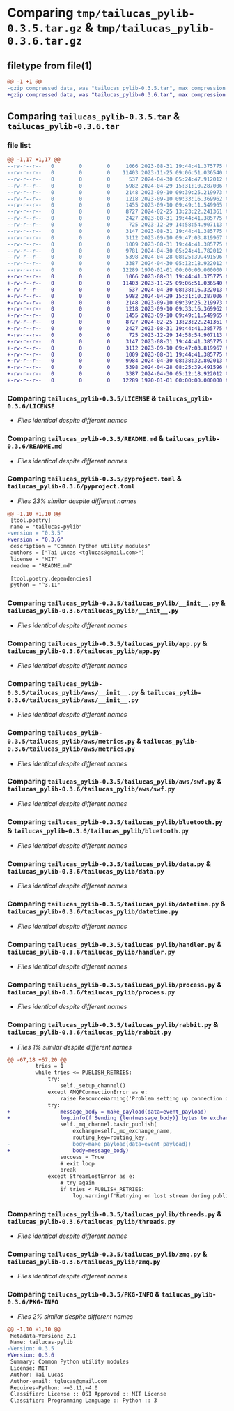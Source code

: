 # Comparing `tmp/tailucas_pylib-0.3.5.tar.gz` & `tmp/tailucas_pylib-0.3.6.tar.gz`

## filetype from file(1)

```diff
@@ -1 +1 @@
-gzip compressed data, was "tailucas_pylib-0.3.5.tar", max compression
+gzip compressed data, was "tailucas_pylib-0.3.6.tar", max compression
```

## Comparing `tailucas_pylib-0.3.5.tar` & `tailucas_pylib-0.3.6.tar`

### file list

```diff
@@ -1,17 +1,17 @@
--rw-r--r--   0        0        0     1066 2023-08-31 19:44:41.375775 tailucas_pylib-0.3.5/LICENSE
--rw-r--r--   0        0        0    11403 2023-11-25 09:06:51.036540 tailucas_pylib-0.3.5/README.md
--rw-r--r--   0        0        0      537 2024-04-30 05:24:47.912012 tailucas_pylib-0.3.5/pyproject.toml
--rw-r--r--   0        0        0     5982 2024-04-29 15:31:10.287006 tailucas_pylib-0.3.5/tailucas_pylib/__init__.py
--rw-r--r--   0        0        0     2148 2023-09-10 09:39:25.219973 tailucas_pylib-0.3.5/tailucas_pylib/app.py
--rw-r--r--   0        0        0     1218 2023-09-10 09:33:16.369962 tailucas_pylib-0.3.5/tailucas_pylib/aws/__init__.py
--rw-r--r--   0        0        0     1455 2023-09-10 09:49:11.549965 tailucas_pylib-0.3.5/tailucas_pylib/aws/metrics.py
--rw-r--r--   0        0        0     8727 2024-02-25 13:23:22.241361 tailucas_pylib-0.3.5/tailucas_pylib/aws/swf.py
--rw-r--r--   0        0        0     2427 2023-08-31 19:44:41.385775 tailucas_pylib-0.3.5/tailucas_pylib/bluetooth.py
--rw-r--r--   0        0        0      725 2023-12-29 14:58:54.907113 tailucas_pylib-0.3.5/tailucas_pylib/data.py
--rw-r--r--   0        0        0     3147 2023-08-31 19:44:41.385775 tailucas_pylib-0.3.5/tailucas_pylib/datetime.py
--rw-r--r--   0        0        0     3112 2023-09-10 09:47:03.819967 tailucas_pylib-0.3.5/tailucas_pylib/handler.py
--rw-r--r--   0        0        0     1009 2023-08-31 19:44:41.385775 tailucas_pylib-0.3.5/tailucas_pylib/process.py
--rw-r--r--   0        0        0     9781 2024-04-30 05:24:41.782012 tailucas_pylib-0.3.5/tailucas_pylib/rabbit.py
--rw-r--r--   0        0        0     5398 2024-04-28 08:25:39.491596 tailucas_pylib-0.3.5/tailucas_pylib/threads.py
--rw-r--r--   0        0        0     3387 2024-04-30 05:12:18.922012 tailucas_pylib-0.3.5/tailucas_pylib/zmq.py
--rw-r--r--   0        0        0    12289 1970-01-01 00:00:00.000000 tailucas_pylib-0.3.5/PKG-INFO
+-rw-r--r--   0        0        0     1066 2023-08-31 19:44:41.375775 tailucas_pylib-0.3.6/LICENSE
+-rw-r--r--   0        0        0    11403 2023-11-25 09:06:51.036540 tailucas_pylib-0.3.6/README.md
+-rw-r--r--   0        0        0      537 2024-04-30 08:38:16.322013 tailucas_pylib-0.3.6/pyproject.toml
+-rw-r--r--   0        0        0     5982 2024-04-29 15:31:10.287006 tailucas_pylib-0.3.6/tailucas_pylib/__init__.py
+-rw-r--r--   0        0        0     2148 2023-09-10 09:39:25.219973 tailucas_pylib-0.3.6/tailucas_pylib/app.py
+-rw-r--r--   0        0        0     1218 2023-09-10 09:33:16.369962 tailucas_pylib-0.3.6/tailucas_pylib/aws/__init__.py
+-rw-r--r--   0        0        0     1455 2023-09-10 09:49:11.549965 tailucas_pylib-0.3.6/tailucas_pylib/aws/metrics.py
+-rw-r--r--   0        0        0     8727 2024-02-25 13:23:22.241361 tailucas_pylib-0.3.6/tailucas_pylib/aws/swf.py
+-rw-r--r--   0        0        0     2427 2023-08-31 19:44:41.385775 tailucas_pylib-0.3.6/tailucas_pylib/bluetooth.py
+-rw-r--r--   0        0        0      725 2023-12-29 14:58:54.907113 tailucas_pylib-0.3.6/tailucas_pylib/data.py
+-rw-r--r--   0        0        0     3147 2023-08-31 19:44:41.385775 tailucas_pylib-0.3.6/tailucas_pylib/datetime.py
+-rw-r--r--   0        0        0     3112 2023-09-10 09:47:03.819967 tailucas_pylib-0.3.6/tailucas_pylib/handler.py
+-rw-r--r--   0        0        0     1009 2023-08-31 19:44:41.385775 tailucas_pylib-0.3.6/tailucas_pylib/process.py
+-rw-r--r--   0        0        0     9984 2024-04-30 08:38:32.802013 tailucas_pylib-0.3.6/tailucas_pylib/rabbit.py
+-rw-r--r--   0        0        0     5398 2024-04-28 08:25:39.491596 tailucas_pylib-0.3.6/tailucas_pylib/threads.py
+-rw-r--r--   0        0        0     3387 2024-04-30 05:12:18.922012 tailucas_pylib-0.3.6/tailucas_pylib/zmq.py
+-rw-r--r--   0        0        0    12289 1970-01-01 00:00:00.000000 tailucas_pylib-0.3.6/PKG-INFO
```

### Comparing `tailucas_pylib-0.3.5/LICENSE` & `tailucas_pylib-0.3.6/LICENSE`

 * *Files identical despite different names*

### Comparing `tailucas_pylib-0.3.5/README.md` & `tailucas_pylib-0.3.6/README.md`

 * *Files identical despite different names*

### Comparing `tailucas_pylib-0.3.5/pyproject.toml` & `tailucas_pylib-0.3.6/pyproject.toml`

 * *Files 23% similar despite different names*

```diff
@@ -1,10 +1,10 @@
 [tool.poetry]
 name = "tailucas-pylib"
-version = "0.3.5"
+version = "0.3.6"
 description = "Common Python utility modules"
 authors = ["Tai Lucas <tglucas@gmail.com>"]
 license = "MIT"
 readme = "README.md"
 
 [tool.poetry.dependencies]
 python = "^3.11"
```

### Comparing `tailucas_pylib-0.3.5/tailucas_pylib/__init__.py` & `tailucas_pylib-0.3.6/tailucas_pylib/__init__.py`

 * *Files identical despite different names*

### Comparing `tailucas_pylib-0.3.5/tailucas_pylib/app.py` & `tailucas_pylib-0.3.6/tailucas_pylib/app.py`

 * *Files identical despite different names*

### Comparing `tailucas_pylib-0.3.5/tailucas_pylib/aws/__init__.py` & `tailucas_pylib-0.3.6/tailucas_pylib/aws/__init__.py`

 * *Files identical despite different names*

### Comparing `tailucas_pylib-0.3.5/tailucas_pylib/aws/metrics.py` & `tailucas_pylib-0.3.6/tailucas_pylib/aws/metrics.py`

 * *Files identical despite different names*

### Comparing `tailucas_pylib-0.3.5/tailucas_pylib/aws/swf.py` & `tailucas_pylib-0.3.6/tailucas_pylib/aws/swf.py`

 * *Files identical despite different names*

### Comparing `tailucas_pylib-0.3.5/tailucas_pylib/bluetooth.py` & `tailucas_pylib-0.3.6/tailucas_pylib/bluetooth.py`

 * *Files identical despite different names*

### Comparing `tailucas_pylib-0.3.5/tailucas_pylib/data.py` & `tailucas_pylib-0.3.6/tailucas_pylib/data.py`

 * *Files identical despite different names*

### Comparing `tailucas_pylib-0.3.5/tailucas_pylib/datetime.py` & `tailucas_pylib-0.3.6/tailucas_pylib/datetime.py`

 * *Files identical despite different names*

### Comparing `tailucas_pylib-0.3.5/tailucas_pylib/handler.py` & `tailucas_pylib-0.3.6/tailucas_pylib/handler.py`

 * *Files identical despite different names*

### Comparing `tailucas_pylib-0.3.5/tailucas_pylib/process.py` & `tailucas_pylib-0.3.6/tailucas_pylib/process.py`

 * *Files identical despite different names*

### Comparing `tailucas_pylib-0.3.5/tailucas_pylib/rabbit.py` & `tailucas_pylib-0.3.6/tailucas_pylib/rabbit.py`

 * *Files 1% similar despite different names*

```diff
@@ -67,18 +67,20 @@
         tries = 1
         while tries <= PUBLISH_RETRIES:
             try:
                 self._setup_channel()
             except AMQPConnectionError as e:
                 raise ResourceWarning('Problem setting up connection or channel.') from e
             try:
+                message_body = make_payload(data=event_payload)
+                log.info(f'Sending {len(message_body)} bytes to exchange {self._mq_exchange_name} with routing {routing_key} to queue {self._mq_queue_name}.')
                 self._mq_channel.basic_publish(
                     exchange=self._mq_exchange_name,
                     routing_key=routing_key,
-                    body=make_payload(data=event_payload))
+                    body=message_body)
                 success = True
                 # exit loop
                 break
             except StreamLostError as e:
                 # try again
                 if tries < PUBLISH_RETRIES:
                     log.warning(f'Retrying on lost stream during publish: {e!s}')
```

### Comparing `tailucas_pylib-0.3.5/tailucas_pylib/threads.py` & `tailucas_pylib-0.3.6/tailucas_pylib/threads.py`

 * *Files identical despite different names*

### Comparing `tailucas_pylib-0.3.5/tailucas_pylib/zmq.py` & `tailucas_pylib-0.3.6/tailucas_pylib/zmq.py`

 * *Files identical despite different names*

### Comparing `tailucas_pylib-0.3.5/PKG-INFO` & `tailucas_pylib-0.3.6/PKG-INFO`

 * *Files 2% similar despite different names*

```diff
@@ -1,10 +1,10 @@
 Metadata-Version: 2.1
 Name: tailucas-pylib
-Version: 0.3.5
+Version: 0.3.6
 Summary: Common Python utility modules
 License: MIT
 Author: Tai Lucas
 Author-email: tglucas@gmail.com
 Requires-Python: >=3.11,<4.0
 Classifier: License :: OSI Approved :: MIT License
 Classifier: Programming Language :: Python :: 3
```

